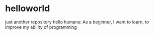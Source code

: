 # helloworld
just another repository
hello humans:
As a beginner, I want to learn, to improve my ability of programming
